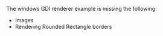 The windows GDI renderer example is missing the following:

- Images
- Rendering Rounded Rectangle borders

